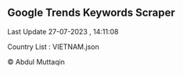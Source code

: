 

## Google Trends Keywords Scraper 
 
Last Update 27-07-2023 , 14:11:08

Country List :
VIETNAM.json



© Abdul Muttaqin 
